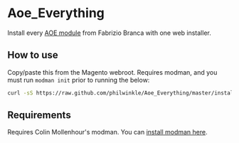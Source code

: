 Aoe_Everything
=====

Install every [AOE module](https://github.com/fbrnc) from Fabrizio Branca with one web installer.

How to use 
--
Copy/paste this from the Magento webroot. Requires modman, and you must run `modman init` prior to running the below:

```bash
curl -sS https://raw.github.com/philwinkle/Aoe_Everything/master/install.sh | /bin/bash
```

Requirements
--

Requires Colin Mollenhour's modman. You can [install modman here](https://github.com/colinmollenhour/modman).